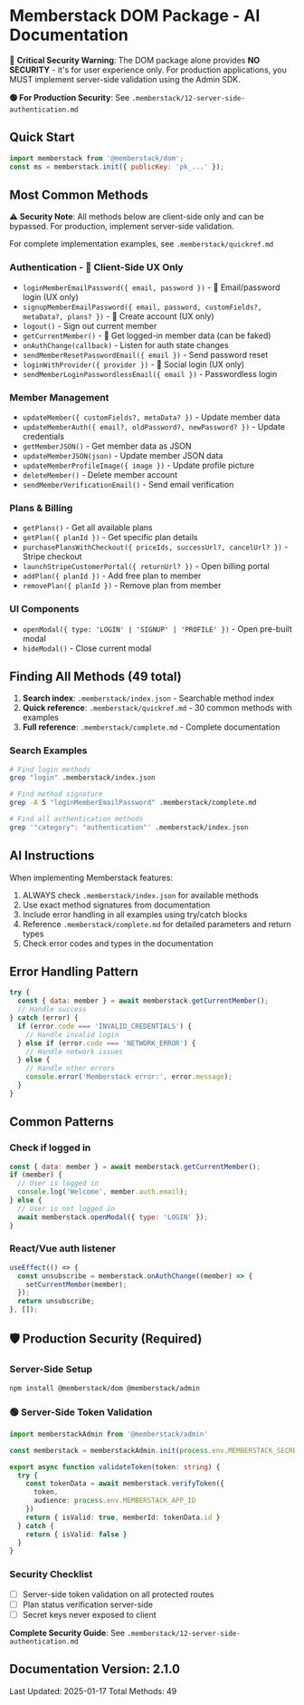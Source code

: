 <!-- MEMBERSTACK-AI-DOCS-START -->
# Memberstack DOM Package - AI Documentation

🚨 **Critical Security Warning**: The DOM package alone provides **NO SECURITY** - it's for user experience only. For production applications, you MUST implement server-side validation using the Admin SDK.

**🟢 For Production Security**: See `.memberstack/12-server-side-authentication.md`

## Quick Start
```javascript
import memberstack from '@memberstack/dom';
const ms = memberstack.init({ publicKey: 'pk_...' });
```

## Most Common Methods

⚠️ **Security Note**: All methods below are client-side only and can be bypassed. For production, implement server-side validation.

For complete implementation examples, see `.memberstack/quickref.md`

### Authentication - 🔴 Client-Side UX Only
- `loginMemberEmailPassword({ email, password })` - 🔴 Email/password login (UX only)
- `signupMemberEmailPassword({ email, password, customFields?, metaData?, plans? })` - 🔴 Create account (UX only)
- `logout()` - Sign out current member
- `getCurrentMember()` - 🔴 Get logged-in member data (can be faked)
- `onAuthChange(callback)` - Listen for auth state changes
- `sendMemberResetPasswordEmail({ email })` - Send password reset
- `loginWithProvider({ provider })` - 🔴 Social login (UX only)
- `sendMemberLoginPasswordlessEmail({ email })` - Passwordless login

### Member Management
- `updateMember({ customFields?, metaData? })` - Update member data
- `updateMemberAuth({ email?, oldPassword?, newPassword? })` - Update credentials
- `getMemberJSON()` - Get member data as JSON
- `updateMemberJSON(json)` - Update member JSON data
- `updateMemberProfileImage({ image })` - Update profile picture
- `deleteMember()` - Delete member account
- `sendMemberVerificationEmail()` - Send email verification

### Plans & Billing
- `getPlans()` - Get all available plans
- `getPlan({ planId })` - Get specific plan details
- `purchasePlansWithCheckout({ priceIds, successUrl?, cancelUrl? })` - Stripe checkout
- `launchStripeCustomerPortal({ returnUrl? })` - Open billing portal
- `addPlan({ planId })` - Add free plan to member
- `removePlan({ planId })` - Remove plan from member

### UI Components
- `openModal({ type: 'LOGIN' | 'SIGNUP' | 'PROFILE' })` - Open pre-built modal
- `hideModal()` - Close current modal

## Finding All Methods (49 total)

1. **Search index**: `.memberstack/index.json` - Searchable method index
2. **Quick reference**: `.memberstack/quickref.md` - 30 common methods with examples
3. **Full reference**: `.memberstack/complete.md` - Complete documentation

### Search Examples
```bash
# Find login methods
grep "login" .memberstack/index.json

# Find method signature
grep -A 5 "loginMemberEmailPassword" .memberstack/complete.md

# Find all authentication methods
grep '"category": "authentication"' .memberstack/index.json
```

## AI Instructions

When implementing Memberstack features:
1. ALWAYS check `.memberstack/index.json` for available methods
2. Use exact method signatures from documentation
3. Include error handling in all examples using try/catch blocks
4. Reference `.memberstack/complete.md` for detailed parameters and return types
5. Check error codes and types in the documentation

## Error Handling Pattern

```javascript
try {
  const { data: member } = await memberstack.getCurrentMember();
  // Handle success
} catch (error) {
  if (error.code === 'INVALID_CREDENTIALS') {
    // Handle invalid login
  } else if (error.code === 'NETWORK_ERROR') {
    // Handle network issues
  } else {
    // Handle other errors
    console.error('Memberstack error:', error.message);
  }
}
```

## Common Patterns

### Check if logged in
```javascript
const { data: member } = await memberstack.getCurrentMember();
if (member) {
  // User is logged in
  console.log('Welcome', member.auth.email);
} else {
  // User is not logged in
  await memberstack.openModal({ type: 'LOGIN' });
}
```

### React/Vue auth listener
```javascript
useEffect(() => {
  const unsubscribe = memberstack.onAuthChange((member) => {
    setCurrentMember(member);
  });
  return unsubscribe;
}, []);
```

## 🛡️ Production Security (Required)

### Server-Side Setup
```bash
npm install @memberstack/dom @memberstack/admin
```

### 🟢 Server-Side Token Validation
```typescript
import memberstackAdmin from '@memberstack/admin'

const memberstack = memberstackAdmin.init(process.env.MEMBERSTACK_SECRET_KEY!)

export async function validateToken(token: string) {
  try {
    const tokenData = await memberstack.verifyToken({
      token,
      audience: process.env.MEMBERSTACK_APP_ID
    })
    return { isValid: true, memberId: tokenData.id }
  } catch {
    return { isValid: false }
  }
}
```

### Security Checklist
- [ ] Server-side token validation on all protected routes
- [ ] Plan status verification server-side
- [ ] Secret keys never exposed to client

**Complete Security Guide**: See `.memberstack/12-server-side-authentication.md`

## Documentation Version: 2.1.0
Last Updated: 2025-01-17
Total Methods: 49
<!-- MEMBERSTACK-AI-DOCS-END -->
